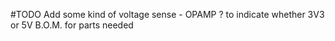 #TODO
Add some kind of voltage sense - OPAMP ? to indicate whether 3V3 or 5V
B.O.M. for parts needed 

